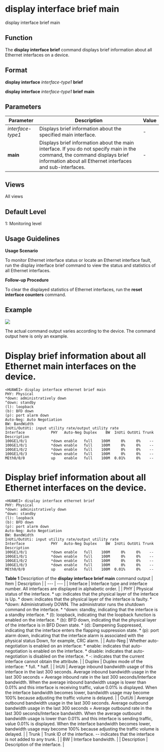 display interface brief main
============================

display interface brief main

Function
--------



The **display interface brief** command displays brief information about all Ethernet interfaces on a device.




Format
------

**display interface** *interface-type1* **brief**

**display interface** *interface-type1* **brief** **main**


Parameters
----------

| Parameter | Description | Value |
| --- | --- | --- |
| *interface-type1* | Displays brief information about the specified main interface. | - |
| **main** | Displays brief information about the main interface.  If you do not specify main in the command, the command displays brief information about all Ethernet interfaces and sub-interfaces. | - |



Views
-----

All views


Default Level
-------------

1: Monitoring level


Usage Guidelines
----------------

**Usage Scenario**



To monitor Ethernet interface status or locate an Ethernet interface fault, run the display interface brief command to view the status and statistics of all Ethernet interfaces.



**Follow-up Procedure**



To clear the displayed statistics of Ethernet interfaces, run the **reset interface counters** command.




Example
-------

![](../public_sys-resources/note_3.0-en-us.png) 

The actual command output varies according to the device. The command output here is only an example.


# Display brief information about all Ethernet main interfaces on the device.
```
<HUAWEI> display interface ethernet brief main
PHY: Physical
*down: administratively down
^down: standby
(l): loopback
(b): BFD down
(p): port alarm down
Auto-Neg: Auto Negotiation
BW: BandWidth
InUti/OutUti: input utility rate/output utility rate
Interface            PHY   Auto-Neg Duplex    BW  InUti OutUti Trunk Description
100GE1/0/1           *down enable   full    100M     0%     0%    --
100GE1/0/1           *down enable   full    100M     0%     0%    --
100GE1/0/2           *down enable   full    100M     0%     0%    --
100GE1/0/3           *down enable   full    100M     0%     0%    --
MEth0/0/0            up    enable   full    100M  0.01%     0%    --

```

# Display brief information about all Ethernet interfaces on the device.
```
<HUAWEI> display interface ethernet brief
PHY: Physical
*down: administratively down
^down: standby
(l): loopback
(b): BFD down
(p): port alarm down
Auto-Neg: Auto Negotiation
BW: BandWidth
InUti/OutUti: input utility rate/output utility rate
Interface            PHY   Auto-Neg Duplex    BW  InUti OutUti Trunk Description
100GE1/0/1           *down enable   full    100M     0%     0%    --
100GE1/0/1           *down enable   full    100M     0%     0%    --
100GE1/0/2           *down enable   full    100M     0%     0%    --
100GE1/0/3           *down enable   full    100M     0%     0%    --
MEth0/0/0            up    enable   full    100M  0.01%     0%    --

```

**Table 1** Description of the **display interface brief main** command output
| Item | Description |
| --- | --- |
| Interface | Interface type and interface number. All interfaces are displayed in alphabetic order. |
| PHY | Physical status of the interface.   * up: indicates that the physical layer of the interface is Up. * down: indicates that the physical layer of the interface is faulty. * \*down: Administratively DOWN. The administrator runs the shutdown command on the interface. * ^down: standby, indicating that the interface is a standby interface. * (l): loopback, indicating that the loopback function is enabled on the interface. * (b): BFD down, indicating that the physical layer of the interface is in BFD Down state. * (d): Dampening Suppressed, indicating that the interface enters the flapping suppression state. * (p): port alarm down, indicating that the interface alarm is associated with the physical status Down, for example, CRC alarm. |
| Auto-Neg | Whether auto-negotiation is enabled on an interface:   * enable: indicates that auto-negotiation is enabled on the interface. * disable: indicates that auto-negotiation is disabled on the interface. * -: indicates that the current interface cannot obtain the attribute. |
| Duplex | Duplex mode of the interface:   * full. * half. |
| InUti | Average inbound bandwidth usage of this interface in the last 300 seconds.  Average inbound bandwidth usage in the last 300 seconds = Average inbound rate in the last 300 seconds/Interface bandwidth.  When the average inbound bandwidth usage is lower than 0.01% and this interface is receiving traffic, value 0.01% is displayed.  When the interface bandwidth becomes lower, bandwidth usage may become 100% because adjusting the traffic volume is delayed. |
| OutUti | Average outbound bandwidth usage in the last 300 seconds.  Average outbound bandwidth usage in the last 300 seconds = Average outbound rate in the last 300 seconds/Interface bandwidth.  When the average outbound bandwidth usage is lower than 0.01% and this interface is sending traffic, value 0.01% is displayed.  When the interface bandwidth becomes lower, bandwidth usage may become 100% because adjusting the traffic volume is delayed. |
| Trunk | Trunk ID of the interface.  -- indicates that the interface is not added to any trunk. |
| BW | Interface bandwidth. |
| Description | Description of the interface. |
